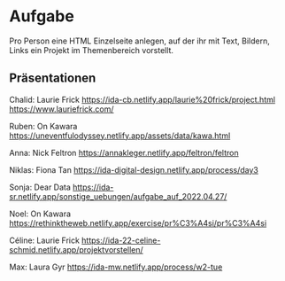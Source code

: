 # Aufgabe
Pro Person eine HTML Einzelseite anlegen, auf der ihr mit Text, Bildern, Links ein Projekt im Themenbereich vorstellt. 

## Präsentationen
Chalid: Laurie Frick
https://ida-cb.netlify.app/laurie%20frick/project.html
https://www.lauriefrick.com/

Ruben: On Kawara
https://uneventfulodyssey.netlify.app/assets/data/kawa.html

Anna: Nick Feltron
https://annakleger.netlify.app/feltron/feltron

Niklas: Fiona Tan
https://ida-digital-design.netlify.app/process/day3

Sonja: Dear Data
https://ida-sr.netlify.app/sonstige_uebungen/aufgabe_auf_2022.04.27/


Noel: On Kawara
https://rethinktheweb.netlify.app/exercise/pr%C3%A4si/pr%C3%A4si

Céline: Laurie Frick
https://ida-22-celine-schmid.netlify.app/projektvorstellen/

Max: Laura Gyr
https://ida-mw.netlify.app/process/w2-tue
